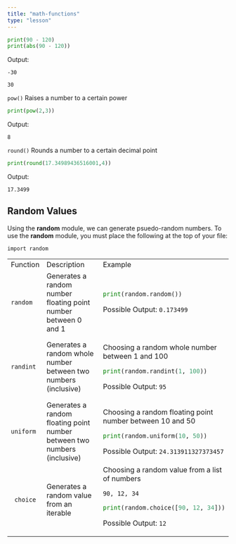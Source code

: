 ```yaml
---
title: "math-functions"
type: "lesson"
---
```


```python
print(90 - 120) 
print(abs(90 - 120))
```

Output:

`-30`

`30`

</td> </tr>
<tr><td> <code>pow()</code> </td> <td>Raises a number to a certain power</td> <td>

```python
print(pow(2,3))
```
Output:

`8`

</td> </tr>
<tr><td> <code>round()</code></td> <td>Rounds a number to a certain decimal point </td> <td>

```python
print(round(17.34989436516001,4))
```
Output:

`17.3499`

</td> </tr>
</table>

## Random Values

Using the **random** module, we can generate psuedo-random numbers. To use the **random** module, you must place the following at the top of your file:

`import random`

<table>
<tr><td width="15%">Function</td><td width="35%">Description</td><td>Example</td></tr>
<tr><td> <code>random</code></td><td width="50%">Generates a random number floating point number between 0 and 1 </td><td>

```python
print(random.random())
```
Possible Output:
`0.173499`

</td></tr>
<tr><td> <code>randint</code></td><td>Generates a random whole number between two numbers (inclusive)
</td><td>

Choosing a random whole number between 1 and 100

```python
print(random.randint(1, 100))
```
Possible Output:
`95`
</td></tr>
<tr><td> <code>uniform</code></td><td>Generates a random floating point number between two numbers (inclusive)</td><td>

Choosing a random floating point number between 10 and 50

```python
print(random.uniform(10, 50))
```
Possible Output:
`24.313911327373457`

</td></tr>
<tr><td><code> choice </code></td><td> Generates a random value from an iterable</td><td>
Choosing a random value from a list of numbers 

`90, 12, 34`

```python
print(random.choice([90, 12, 34]))
```
Possible Output:
`12`

</td> </tr>
</table>